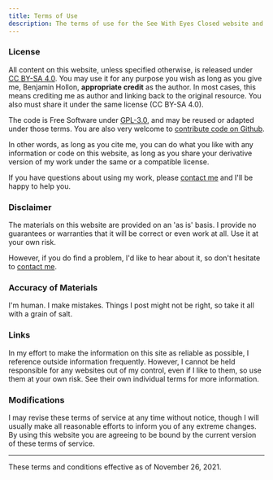```yaml
---
title: Terms of Use
description: The terms of use for the See With Eyes Closed website and blog.
---
```


### License
All content on this website, unless specified otherwise, is released under [CC BY-SA 4.0](https://creativecommons.org/licenses/by-sa/4.0/). You may use it for any purpose you wish as long as you give me, Benjamin Hollon, **appropriate credit** as the author. In most cases, this means crediting me as author and linking back to the original resource. You also must share it under the same license (CC BY-SA 4.0).

The code is Free Software under [GPL-3.0](https://github.com/benjaminbhollon/see-with-eyes-closed/blob/main/LICENSE), and may be reused or adapted under those terms. You are also very welcome to [contribute code on Github](https://github.com/benjaminbhollon/see-with-eyes-closed).

In other words, as long as you cite me, you can do what you like with any information or code on this website, as long as you share your derivative version of my work under the same or a compatible license.

If you have questions about using my work, please [contact me](/contact/) and I'll be happy to help you.

### Disclaimer
The materials on this website are provided on an 'as is' basis. I provide no guarantees or warranties that it will be correct or even work at all. Use it at your own risk.

However, if you do find a problem, I'd like to hear about it, so don't hesitate to [contact me](/contact/).

### Accuracy of Materials
I'm human. I make mistakes. Things I post might not be right, so take it all with a grain of salt.

### Links
In my effort to make the information on this site as reliable as possible, I reference outside information frequently. However, I cannot be held responsible for any websites out of my control, even if I like to them, so use them at your own risk. See their own individual terms for more information.

### Modifications
I may revise these terms of service at any time without notice, though I will usually make all reasonable efforts to inform you of any extreme changes. By using this website you are agreeing to be bound by the current version of these terms of service.

---

These terms and conditions effective as of November 26, 2021.
